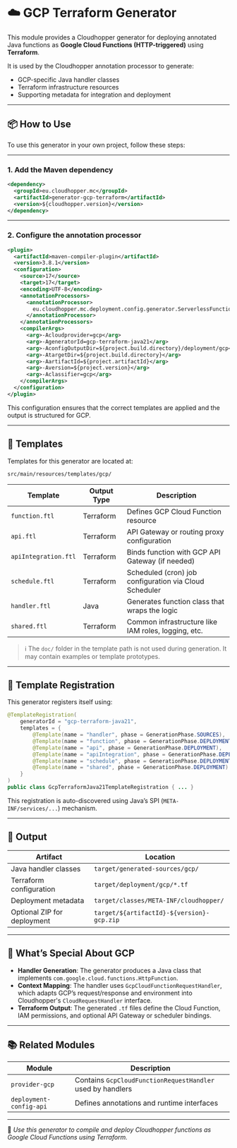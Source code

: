 # ☁️ GCP Terraform Generator

This module provides a Cloudhopper generator for deploying annotated Java functions as **Google Cloud Functions (HTTP-triggered)** using **Terraform**.

It is used by the Cloudhopper annotation processor to generate:

- GCP-specific Java handler classes
- Terraform infrastructure resources
- Supporting metadata for integration and deployment

---

## 📦 How to Use

To use this generator in your own project, follow these steps:

---

### 1. Add the Maven dependency

```xml
<dependency>
  <groupId>eu.cloudhopper.mc</groupId>
  <artifactId>generator-gcp-terraform</artifactId>
  <version>${cloudhopper.version}</version>
</dependency>
```

---

### 2. Configure the annotation processor

```xml
<plugin>
  <artifactId>maven-compiler-plugin</artifactId>
  <version>3.8.1</version>
  <configuration>
    <source>17</source>
    <target>17</target>
    <encoding>UTF-8</encoding>
    <annotationProcessors>
      <annotationProcessor>
        eu.cloudhopper.mc.deployment.config.generator.ServerlessFunctionProcessor
      </annotationProcessor>
    </annotationProcessors>
    <compilerArgs>
      <arg>-Acloudprovider=gcp</arg>
      <arg>-AgeneratorId=gcp-terraform-java21</arg>
      <arg>-AconfigOutputDir=${project.build.directory}/deployment/gcp</arg>
      <arg>-AtargetDir=${project.build.directory}</arg>
      <arg>-AartifactId=${project.artifactId}</arg>
      <arg>-Aversion=${project.version}</arg>
      <arg>-Aclassifier=gcp</arg>
    </compilerArgs>
  </configuration>
</plugin>
```

This configuration ensures that the correct templates are applied and the output is structured for GCP.

---

## 📁 Templates

Templates for this generator are located at:

```
src/main/resources/templates/gcp/
```

| Template               | Output Type | Description                                        |
|------------------------|-------------|----------------------------------------------------|
| `function.ftl`         | Terraform   | Defines GCP Cloud Function resource                |
| `api.ftl`              | Terraform   | API Gateway or routing proxy configuration         |
| `apiIntegration.ftl`   | Terraform   | Binds function with GCP API Gateway (if needed)    |
| `schedule.ftl`         | Terraform   | Scheduled (cron) job configuration via Cloud Scheduler |
| `handler.ftl`          | Java        | Generates function class that wraps the logic      |
| `shared.ftl`           | Terraform   | Common infrastructure like IAM roles, logging, etc. |

> ℹ️ The `doc/` folder in the template path is not used during generation. It may contain examples or template prototypes.

---

## 🔌 Template Registration

This generator registers itself using:

```java
@TemplateRegistration(
    generatorId = "gcp-terraform-java21",
    templates = {
        @Template(name = "handler", phase = GenerationPhase.SOURCES),
        @Template(name = "function", phase = GenerationPhase.DEPLOYMENT),
        @Template(name = "api", phase = GenerationPhase.DEPLOYMENT),
        @Template(name = "apiIntegration", phase = GenerationPhase.DEPLOYMENT),
        @Template(name = "schedule", phase = GenerationPhase.DEPLOYMENT),
        @Template(name = "shared", phase = GenerationPhase.DEPLOYMENT)
    }
)
public class GcpTerraformJava21TemplateRegistration { ... }
```

This registration is auto-discovered using Java’s SPI (`META-INF/services/...`) mechanism.

---

## 📂 Output

| Artifact                        | Location                                 |
|---------------------------------|------------------------------------------|
| Java handler classes            | `target/generated-sources/gcp/`          |
| Terraform configuration         | `target/deployment/gcp/*.tf`             |
| Deployment metadata             | `target/classes/META-INF/cloudhopper/`   |
| Optional ZIP for deployment     | `target/${artifactId}-${version}-gcp.zip` |

---

## 🧩 What’s Special About GCP

- **Handler Generation**: The generator produces a Java class that implements `com.google.cloud.functions.HttpFunction`.
- **Context Mapping**: The handler uses `GcpCloudFunctionRequestHandler`, which adapts GCP’s request/response and environment into Cloudhopper's `CloudRequestHandler` interface.
- **Terraform Output**: The generated `.tf` files define the Cloud Function, IAM permissions, and optional API Gateway or scheduler bindings.

---

## 📚 Related Modules

| Module              | Description                                                 |
|---------------------|-------------------------------------------------------------|
| `provider-gcp`      | Contains `GcpCloudFunctionRequestHandler` used by handlers  |
| `deployment-config-api` | Defines annotations and runtime interfaces              |

---

📝 *Use this generator to compile and deploy Cloudhopper functions as Google Cloud Functions using Terraform.*
